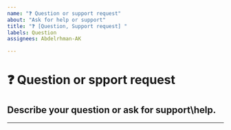 ```yaml
---
name: "❓ Question or support request"
about: "Ask for help or support"
title: "❓ [Question, Support request] "
labels: Question
assignees: Abdelrhman-AK

---
```


# **❓ Question or spport request**

## **Describe your question or ask for support\help.**

---
